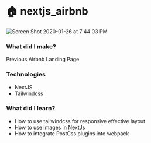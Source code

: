 # 🏠 nextjs_airbnb

![Screen Shot 2020-01-26 at 7 44 03 PM](https://user-images.githubusercontent.com/43525282/73149040-47033d00-4074-11ea-9f7f-5b68bb8e73ee.png)

### What did I make?
Previous Airbnb Landing Page

### Technologies
- NextJS
- Tailwindcss

### What did I learn?
- How to use tailwindcss for responsive effective layout
- How to use images in NextJs
- How to integrate PostCss plugins into webpack

